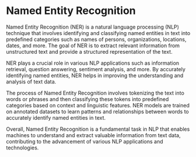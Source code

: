 <h1>Named Entity Recognition</h1>
<p>Named Entity Recognition (NER) is a natural language processing (NLP) technique that involves identifying and classifying named entities in text into predefined categories such as names of persons, organizations, locations, dates, and more. The goal of NER is to extract relevant information from unstructured text and provide a structured representation of the text.</p>
<p>NER plays a crucial role in various NLP applications such as information retrieval, question answering, sentiment analysis, and more. By accurately identifying named entities, NER helps in improving the understanding and analysis of text data.</p>
<p>The process of Named Entity Recognition involves tokenizing the text into words or phrases and then classifying these tokens into predefined categories based on context and linguistic features. NER models are trained on annotated datasets to learn patterns and relationships between words to accurately identify named entities in text.</p>
<p>Overall, Named Entity Recognition is a fundamental task in NLP that enables machines to understand and extract valuable information from text data, contributing to the advancement of various NLP applications and technologies.</p>